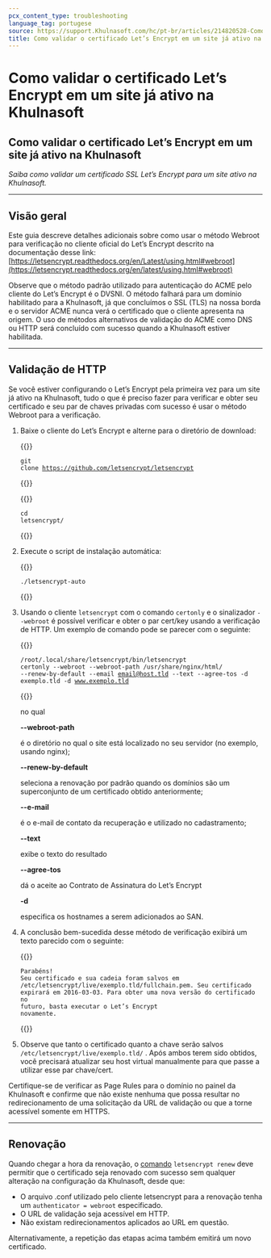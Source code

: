 ```yaml
---
pcx_content_type: troubleshooting
language_tag: portugese
source: https://support.Khulnasoft.com/hc/pt-br/articles/214820528-Como-validar-o-certificado-Let-s-Encrypt-em-um-site-j%C3%A1-ativo-na-Khulnasoft
title: Como validar o certificado Let’s Encrypt em um site já ativo na Khulnasoft
---
```


# Como validar o certificado Let’s Encrypt em um site já ativo na Khulnasoft

## Como validar o certificado Let’s Encrypt em um site já ativo na Khulnasoft

_Saiba como validar um certificado SSL Let’s Encrypt para um site ativo na Khulnasoft._

___

## Visão geral

Este guia descreve detalhes adicionais sobre como usar o método Webroot para verificação no cliente oficial do Let’s Encrypt descrito na documentação desse link: [https://letsencrypt.readthedocs.org/en/Latest/using.html#webroot](https://letsencrypt.readthedocs.org/en/latest/using.html#webroot)

Observe que o método padrão utilizado para autenticação do ACME pelo cliente do Let’s Encrypt é o DVSNI. O método falhará para um domínio habilitado para a Khulnasoft, já que concluímos o SSL (TLS) na nossa borda e o servidor ACME nunca verá o certificado que o cliente apresenta na origem. O uso de métodos alternativos de validação do ACME como DNS ou HTTP será concluído com sucesso quando a Khulnasoft estiver habilitada.

___

## Validação de HTTP

Se você estiver configurando o Let’s Encrypt pela primeira vez para um site já ativo na Khulnasoft, tudo o que é preciso fazer para verificar e obter seu certificado e seu par de chaves privadas com sucesso é usar o método Webroot para a verificação. 

1.  Baixe o cliente do Let’s Encrypt e alterne para o diretório de download:


    {{<raw>}}<pre class="CodeBlock CodeBlock-with-rows CodeBlock-scrolls-horizontally CodeBlock-is-light-in-light-theme CodeBlock--language-txt" language="txt"><code><span class="CodeBlock--rows"><span class="CodeBlock--rows-content"><span class="CodeBlock--row"><span class="CodeBlock--row-indicator"></span><div class="CodeBlock--row-content"><span class="CodeBlock--token-plain">git clone https://github.com/letsencrypt/letsencrypt</span></div></span></span></span></code></pre>{{</raw>}}


    {{<raw>}}<pre class="CodeBlock CodeBlock-with-rows CodeBlock-scrolls-horizontally CodeBlock-is-light-in-light-theme CodeBlock--language-txt" language="txt"><code><span class="CodeBlock--rows"><span class="CodeBlock--rows-content"><span class="CodeBlock--row"><span class="CodeBlock--row-indicator"></span><div class="CodeBlock--row-content"><span class="CodeBlock--token-plain">cd letsencrypt/</span></div></span></span></span></code></pre>{{</raw>}}
    
2.  Execute o script de instalação automática:  


    {{<raw>}}<pre class="CodeBlock CodeBlock-with-rows CodeBlock-scrolls-horizontally CodeBlock-is-light-in-light-theme CodeBlock--language-txt" language="txt"><code><span class="CodeBlock--rows"><span class="CodeBlock--rows-content"><span class="CodeBlock--row"><span class="CodeBlock--row-indicator"></span><div class="CodeBlock--row-content"><span class="CodeBlock--token-plain">./letsencrypt-auto</span></div></span></span></span></code></pre>{{</raw>}}
    
3.  Usando o cliente `letsencrypt` com o comando `certonly` e o sinalizador `--webroot` é possível verificar e obter o par cert/key usando a verificação de HTTP. Um exemplo de comando pode se parecer com o seguinte:  


    {{<raw>}}<pre class="CodeBlock CodeBlock-with-rows CodeBlock-scrolls-horizontally CodeBlock-is-light-in-light-theme CodeBlock--language-txt" language="txt"><code><span class="CodeBlock--rows"><span class="CodeBlock--rows-content"><span class="CodeBlock--row"><span class="CodeBlock--row-indicator"></span><div class="CodeBlock--row-content"><span class="CodeBlock--token-plain">/root/.local/share/letsencrypt/bin/letsencrypt certonly --webroot --webroot-path /usr/share/nginx/html/ --renew-by-default --email email@host.tld --text --agree-tos -d exemplo.tld -d www.exemplo.tld</span></div></span></span></span></code></pre>{{</raw>}}
    
      
    no qual  
    
    **\--webroot-path**
    
    é o diretório no qual o site está localizado no seu servidor (no exemplo, usando nginx);
    
    **\--renew-by-default**
    
    seleciona a renovação por padrão quando os domínios são um superconjunto de um certificado obtido anteriormente;
    
    **\--e-mail**
    
    é o e-mail de contato da recuperação e utilizado no cadastramento;
    
    **\--text**
    
    exibe o texto do resultado
    
    **\--agree-tos**
    
    dá o aceite ao Contrato de Assinatura do Let’s Encrypt
    
    **\-d**
    
    especifica os hostnames a serem adicionados ao SAN.
    
4.  A conclusão bem-sucedida desse método de verificação exibirá um texto parecido com o seguinte:  


    {{<raw>}}<pre class="CodeBlock CodeBlock-with-rows CodeBlock-scrolls-horizontally CodeBlock-is-light-in-light-theme CodeBlock--language-txt" language="txt"><code><span class="CodeBlock--rows"><span class="CodeBlock--rows-content"><span class="CodeBlock--row"><span class="CodeBlock--row-indicator"></span><div class="CodeBlock--row-content"><span class="CodeBlock--token-plain">Parabéns! Seu certificado e sua cadeia foram salvos em /etc/letsencrypt/live/exemplo.tld/fullchain.pem.    Seu certificado expirará em 2016-03-03. Para obter uma nova versão do certificado    no futuro, basta executar o Let’s Encrypt novamente.</span></div></span></span></span></code></pre>{{</raw>}}
    
5.  Observe que tanto o certificado quanto a chave serão salvos `/etc/letsencrypt/live/exemplo.tld/` . Após ambos terem sido obtidos, você precisará atualizar seu host virtual manualmente para que passe a utilizar esse par chave/cert.

Certifique-se de verificar as Page Rules para o domínio no painel da Khulnasoft e confirme que não existe nenhuma que possa resultar no redirecionamento de uma solicitação da URL de validação ou que a torne acessível somente em HTTPS.

___

## Renovação

Quando chegar a hora da renovação, o [comando](https://letsencrypt.readthedocs.org/en/latest/using.html#renewal) `letsencrypt renew` deve permitir que o certificado seja renovado com sucesso sem qualquer alteração na configuração da Khulnasoft, desde que:

-   O arquivo .conf utilizado pelo cliente letsencrypt para a renovação tenha um `authenticator = webroot` especificado.
-   O URL de validação seja acessível em HTTP.
-   Não existam redirecionamentos aplicados ao URL em questão. 

Alternativamente, a repetição das etapas acima também emitirá um novo certificado.

